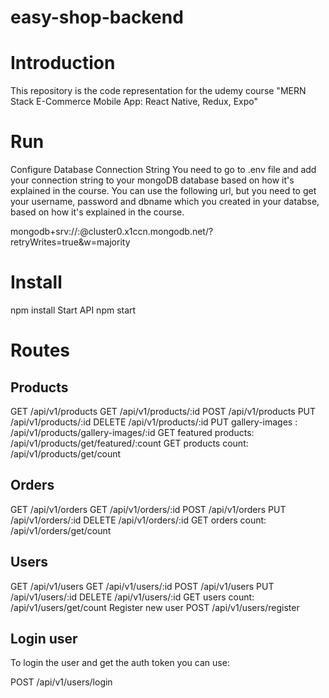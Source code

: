 # easy-shop-backend

# Introduction
This repository is the code representation for the udemy course "MERN Stack E-Commerce Mobile App: React Native, Redux, Expo"

# Run
Configure Database Connection String
You need to go to .env file and add your connection string to your mongoDB database based on how it's explained in the course. You can use the following url, but you need to get your username, password and dbname which you created in your databse, based on how it's explained in the course.

mongodb+srv://<username>:<password>@cluster0.x1ccn.mongodb.net/<dbname>?retryWrites=true&w=majority

# Install
npm install
Start API
npm start

# Routes

## Products
GET      /api/v1/products
GET      /api/v1/products/:id
POST     /api/v1/products
PUT      /api/v1/products/:id
DELETE   /api/v1/products/:id
PUT gallery-images : /api/v1/products/gallery-images/:id
GET featured products: /api/v1/products/get/featured/:count
GET products count: /api/v1/products/get/count

## Orders
GET      /api/v1/orders
GET      /api/v1/orders/:id
POST     /api/v1/orders
PUT      /api/v1/orders/:id
DELETE   /api/v1/orders/:id
GET orders count: /api/v1/orders/get/count

## Users
GET      /api/v1/users
GET      /api/v1/users/:id
POST     /api/v1/users
PUT      /api/v1/users/:id
DELETE   /api/v1/users/:id
GET users count: /api/v1/users/get/count
Register new user
POST     /api/v1/users/register

## Login user
To login the user and get the auth token you can use:

POST     /api/v1/users/login
